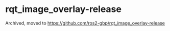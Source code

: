 # rqt_image_overlay-release

Archived, moved to https://github.com/ros2-gbp/rqt_image_overlay-release
